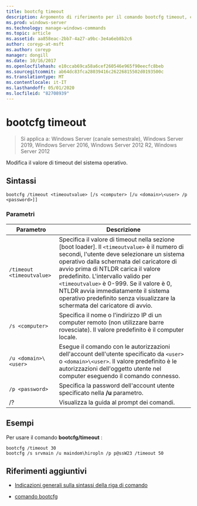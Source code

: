 ```yaml
---
title: bootcfg timeout
description: Argomento di riferimento per il comando bootcfg timeout, che consente di modificare il valore di timeout del sistema operativo.
ms.prod: windows-server
ms.technology: manage-windows-commands
ms.topic: article
ms.assetid: aa858eac-2bb7-4a27-a9bc-3e4a6eb8b2c6
author: coreyp-at-msft
ms.author: coreyp
manager: dongill
ms.date: 10/16/2017
ms.openlocfilehash: e10ccab69ca58a6cef260546e965f90eecfc8beb
ms.sourcegitcommit: ab64dc83fca28039416c26226815502d0193500c
ms.translationtype: MT
ms.contentlocale: it-IT
ms.lasthandoff: 05/01/2020
ms.locfileid: "82708939"
---
```

# <a name="bootcfg-timeout"></a>bootcfg timeout

> Si applica a: Windows Server (canale semestrale), Windows Server 2019, Windows Server 2016, Windows Server 2012 R2, Windows Server 2012

Modifica il valore di timeout del sistema operativo.

## <a name="syntax"></a>Sintassi

```
bootcfg /timeout <timeoutvalue> [/s <computer> [/u <domain>\<user> /p <password>]]
```

### <a name="parameters"></a>Parametri

| Parametro | Descrizione |
| --------- | ----------- |
| `/timeout <timeoutvalue>` | Specifica il valore di timeout nella sezione [boot loader]. Il `<timeoutvalue>` è il numero di secondi, l'utente deve selezionare un sistema operativo dalla schermata del caricatore di avvio prima di NTLDR carica il valore predefinito. L'intervallo valido per `<timeoutvalue>` è 0-999. Se il valore è 0, NTLDR avvia immediatamente il sistema operativo predefinito senza visualizzare la schermata del caricatore di avvio. |
| `/s <computer>` | Specifica il nome o l'indirizzo IP di un computer remoto (non utilizzare barre rovesciate). Il valore predefinito è il computer locale. |
| `/u <domain>\<user>`  | Esegue il comando con le autorizzazioni dell'account dell'utente specificato da `<user>` o `<domain>\<user>`. Il valore predefinito è le autorizzazioni dell'oggetto utente nel computer eseguendo il comando connesso. |
| `/p <password>` | Specifica la password dell'account utente specificato nella **/u** parametro. |
| /? | Visualizza la guida al prompt dei comandi. |

## <a name="examples"></a>Esempi

Per usare il comando **bootcfg/timeout** :

```
bootcfg /timeout 30
bootcfg /s srvmain /u maindom\hiropln /p p@ssW23 /timeout 50
```

## <a name="additional-references"></a>Riferimenti aggiuntivi

- [Indicazioni generali sulla sintassi della riga di comando](command-line-syntax-key.md)

- [comando bootcfg](bootcfg.md)
